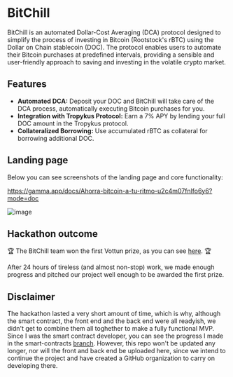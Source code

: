 # BitChill

BitChill is an automated Dollar-Cost Averaging (DCA) protocol designed to simplify the process of investing in Bitcoin (Rootstock's rBTC) using the Dollar on Chain stablecoin (DOC). The protocol enables users to automate their Bitcoin purchases at predefined intervals, providing a sensible and user-friendly approach to saving and investing in the volatile crypto market.

## Features

- **Automated DCA:** Deposit your DOC and BitChill will take care of the DCA process, automatically executing Bitcoin purchases for you.
- **Integration with Tropykus Protocol:** Earn a 7% APY by lending your full DOC amount in the Tropykus protocol.
- **Collateralized Borrowing:** Use accumulated rBTC as collateral for borrowing additional DOC.

## Landing page

Below you can see screenshots of the landing page and core functionality:

https://gamma.app/docs/Ahorra-bitcoin-a-tu-ritmo-u2c4m07fnlfo6y6?mode=doc

![image](https://github.com/arynyestos/VottunDextoolsHackathon/assets/33223441/5ab90fc0-a7d6-4001-b23e-a6d54a3452d8)

## Hackathon outcome

🏆 The BitChill team won the first Vottun prize, as you can see [here](https://www.linkedin.com/feed/update/urn:li:activity:7158836419665313792/). 🏆

After 24 hours of tireless (and almost non-stop) work, we made enough progress and pitched our project well enough to be awarded the first prize.

## Disclaimer 

The hackathon lasted a very short amount of time, which is why, although the smart contract, the front end and the back end were all readyish, we didn't get to combine them all toghether to make a fully functional MVP. Since I was the smart contract developer, you can see the progress I made in the smart-contracts [branch](https://github.com/arynyestos/VottunDextoolsHackathon/tree/smart-contracts). However, this repo won't be updated any longer, nor will the front and back end be uploaded here, since we intend to continue the project and have created a GitHub organization to carry on developing there. 
